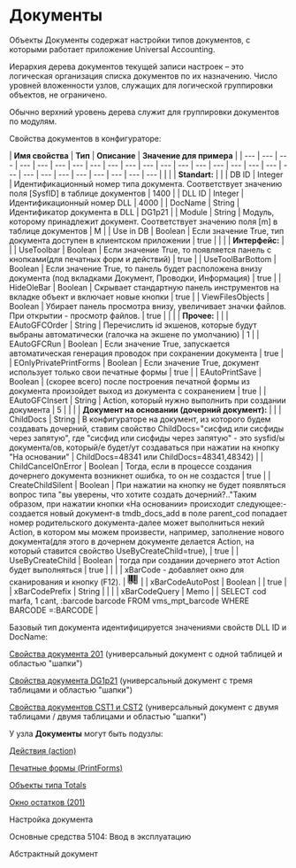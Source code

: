 # Документы

Объекты Документы содержат настройки типов документов, с которыми работает приложение Universal Accounting.

Иерархия дерева документов текущей записи настроек – это логическая организация списка документов по их назначению. Число уровней вложенности узлов, служащих для логической группировки объектов, не ограничено.

Обычно верхний уровень дерева служит для группировки документов по модулям.

Свойства документов в конфигураторе:

| **Имя свойства** | **Тип** | **Описание** | **Значение для примера** |
| --- | --- | --- | --- | --- | --- | --- | --- | --- | --- | --- | --- | --- | --- | --- | --- | --- | --- | --- | --- | --- | --- | --- | --- | --- | --- | --- |
|   |   | **Standart:** |  |
| DB ID | Integer | Идентификационный номер типа документа. Соответствует значению поля \[SysfID\] в таблице документов | 1400 |
| DLL ID | Integer | Идентификационный номер DLL | 4000 |
| DocName | String | Идентификатор документа в DLL | DG1p21 |
| Module | String | Модуль, которому принадлежит документ. Соответствует значению поля \[m\] в таблице документов | M |
| Use in DB | Boolean | Если значение True, тип документа доступен в клиентском приложении | true |
|   |   |  **Интерфейс:** |  |
| UseToolbar | Boolean | Если значение True, то появляется панель с кнопками\(для печатных форм и действий\) | true |
| UseToolBarBottom | Boolean | Если значение True, то панель будет расположена внизу документа \(под вкладками Документ, Проводки, Информация\) | true |
| HideOleBar | Boolean | Скрывает стандартную панель инструментов на  вкладке объект и включает новые кнопки | true |
| ViewFilesObjects | Boolean | Убирает панель просмотра внизу, увеличивает значки файлов. При открытии - просмотр файлов. | true |
|   |   |  **Прочее:** |  |
| EAutoGFCOrder | String | Перечислить id экшенов, которые будут выбраны автоматически \(галочка на экшене по умолчанию\) | 1 |
| EAutoGFCRun | Boolean | Если значение True, запускается автоматическая генерация проводок при сохранении документа | true |
| EOnlyPrivatePrintForms | Boolean | Если значение True, документ использует только свои печатные формы | true |
| EAutoPrintSave | Boolean | \(скорее всего\) после построения печатной формы из документа произойдет выход из документа с сохранением | true |
| EAutoGFCInsert | String | Action, который нужно выполнить  при создании документа | 5 |
|   |   |  **Документ на основании \(дочерний документ\):** |  |
| ChildDocs | String | В конфигураторе на документ, из которого будем создавать дочерний, ставим свойство ChildDocs="сисфид или сисфиды через запятую", где "сисфид или сисфиды через запятую" - это sysfid/ы документа/ов, который/е будет/ут создаваться при нажатии на кнопку "На основании" | ChildDocs=48341 или ChildDocs=48341,48342\) |
| ChildCancelOnError | Boolean | Тогда, если в процессе создания дочернего документа возникнет ошибка, то он не создастся | true |
| CreateChildSilent | Boolean | При нажатии на кнопку не будет появляться вопрос типа "вы уверены, что хотите создать дочерний?.."Таким образом, при нажатии кнопки «На основании» происходит следующее:-создается новый документ-в tmdb\_docs\_add  в поле parent\_cod попадает номер родительского документа-далее может выполниться некий Action, в котором мы можем произвести, например, заполнение нового документа\(для этого в дочернем документе делается Action, на который ставится свойство UseByCreateChild=true\), | true |
| UseByCreateChild | Boolean | тогда при создании дочернего этот Action будет выполняться | true |
|   |  |  xBarCode - добавляет окно для сканирования и кнопку  \(F12\).  | ![N](https://github.com/prbsoft/wiki/blob/master/src/%D0%97%D0%BD%D0%B0%D1%87%D0%B5%D0%BA%20%D1%88%D1%82%D1%80%D0%B8%D1%85-%D0%BA%D0%BE%D0%B4%D0%B0.png?raw=true) |
| xBarCodeAutoPost | Boolean |  | true |
| xBarCodePrefix | String |  |  |
| xBarCodeQuery | Memo |  | SELECT cod marfa, 1 cant, :barcode barcode  FROM vms\_mpt\_barcode  WHERE BARCODE =:BARCODE |

Базовый тип документа идентифицируется значениями свойств DLL ID и DocName:

[Свойства документа 201](https://bsoft.gitbook.io/wiki/razrabotka/konfigurator/dokumenty/svoistva-dokumenta-201) \(универсальный документ с одной таблицей и областью "шапки"\)

[Свойства документа DG1p21](https://bsoft.gitbook.io/wiki/razrabotka/konfigurator/dokumenty/svoistva-dokumenta-dg1p21) \(универсальный документ с тремя таблицами и областью "шапки"\)

[Свойства документов CST1 и CST2](https://bsoft.gitbook.io/wiki/razrabotka/konfigurator/dokumenty/svoistva-dokumentov-cst1-i-cst2) \(универсальный документ с двумя таблицами / двумя таблицами и областью "шапки"\)

У узла **Документы** могут быть подузлы:

[Действия \(action\)](https://bsoft.gitbook.io/wiki/razrabotka/konfigurator/dokumenty/deistviya-action)

[Печатные формы \(PrintForms\)](https://bsoft.gitbook.io/wiki/razrabotka/konfigurator/dokumenty/pechatnye-formy-printforms)

[Объекты типа Totals](https://bsoft.gitbook.io/wiki/razrabotka/konfigurator/dokumenty/obekty-tipa-totals)

[Окно остатков \(201\)](https://bsoft.gitbook.io/wiki/razrabotka/konfigurator/dokumenty/okno-ostatkov)

Настройка документа

Основные средства 5104: Ввод в эксплуатацию

Абстрактный документ

